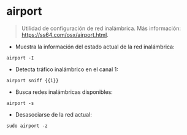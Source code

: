# airport

> Utilidad de configuración de red inalámbrica.
> Más información: <https://ss64.com/osx/airport.html>.

- Muestra la información del estado actual de la red inalámbrica:

`airport -I`

- Detecta tráfico inalámbrico en el canal 1:

`airport sniff {{1}}`

- Busca redes inalámbricas disponibles:

`airport -s`

- Desasociarse de la red actual:

`sudo airport -z`
